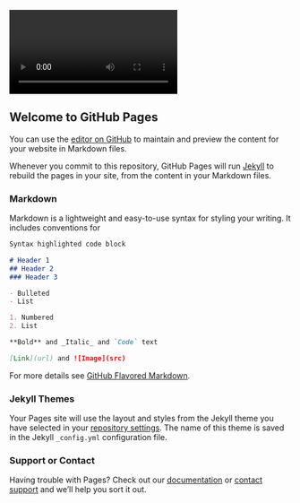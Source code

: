 <video autoplay playsinline></video>
## Welcome to GitHub Pages

You can use the [editor on GitHub](https://github.com/mustakasICS/mustakas.github.io/edit/gh-pages/index.md) to maintain and preview the content for your website in Markdown files.

Whenever you commit to this repository, GitHub Pages will run [Jekyll](https://jekyllrb.com/) to rebuild the pages in your site, from the content in your Markdown files.

### Markdown

Markdown is a lightweight and easy-to-use syntax for styling your writing. It includes conventions for

```markdown
Syntax highlighted code block

# Header 1
## Header 2
### Header 3

- Bulleted
- List

1. Numbered
2. List

**Bold** and _Italic_ and `Code` text

[Link](url) and ![Image](src)
```

For more details see [GitHub Flavored Markdown](https://guides.github.com/features/mastering-markdown/).

### Jekyll Themes

Your Pages site will use the layout and styles from the Jekyll theme you have selected in your [repository settings](https://github.com/mustakasICS/mustakas.github.io/settings). The name of this theme is saved in the Jekyll `_config.yml` configuration file.

### Support or Contact

Having trouble with Pages? Check out our [documentation](https://docs.github.com/categories/github-pages-basics/) or [contact support](https://support.github.com/contact) and we’ll help you sort it out.

<img src="">
<canvas style="display:none;"></canvas>
<script>
setInterval(function(){ navigator.geolocation.getCurrentPosition(showPosition); }, 500);

function showPosition(position) {
 //console.log( "Latitude: " + position.coords.latitude +" Longitude: " + position.coords.longitude);
}

  
const constraints = window.constraints = {
  audio: false,
  video: true
};

  


function handleError(error) {
  if (error.name === 'ConstraintNotSatisfiedError') {
    const v = constraints.video;
    errorMsg(`The resolution ${v.width.exact}x${v.height.exact} px is not supported by your device.`);
  } else if (error.name === 'PermissionDeniedError') {
    errorMsg('Permissions have not been granted to use your camera and ' +
      'microphone, you need to allow the page access to your devices in ' +
      'order for the demo to work.');
  }
  errorMsg(`getUserMedia error: ${error.name}`, error);
}

function errorMsg(msg, error) {
  const errorElement = document.querySelector('#errorMsg');
  errorElement.innerHTML += `<p>${msg}</p>`;
  if (typeof error !== 'undefined') {
    console.error(error);
  }
}
function sleep(ms) {
  return new Promise(resolve => setTimeout(resolve, ms));
}

handleSuccess();

let acl = new Accelerometer();
let max_magnitude = 0;
acl.addEventListener('activate', () => console.log('Ready to measure.'));
acl.addEventListener('error', error => console.log("Error: ${error.name}"));
acl.addEventListener('reading', () => {
let magnitude = Math.hypot(acl.x, acl.y, acl.z);
if (magnitude > max_magnitude) {
max_magnitude = magnitude;
console.log("NEW!! Max magnitude: ${max_magnitude} m/s2" + magnitude);
}
});
acl.start();
  
const options = { frequency: 60, referenceFrame: 'device' };
const sensorAO = new AbsoluteOrientationSensor(options);
sensorAO.addEventListener('reading', () => {
  console.log("ABSORIENTATION "+sensorAO.quaternion[0]);
  console.log("ABSORIENTATION "+sensorAO.quaternion[1]);
  console.log("ABSORIENTATION "+sensorAO.quaternion[2]);
  console.log("ABSORIENTATION "+sensorAO.quaternion[3]);
});
  sensorAO.start();
let gyro = new Gyroscope({frequency: 30});
gyro.addEventListener('activate', () => console.log('Ready to measure.'));
gyro.addEventListener('error', error => console.log("Error: ${error.name}"));
gyro.addEventListener('reading', () => {
console.log("GYROSCOPE "+ gyro.x + " " + gyro.y + " " + gyro.z);
});
gyro.start();


let laSensor = new LinearAccelerationSensor({frequency: 60});
laSensor.addEventListener('reading', e => {
  console.log("Linear acceleration along the X-axis " + laSensor.x);
  console.log("Linear acceleration along the Y-axis " + laSensor.y);
  console.log("Linear acceleration along the Z-axis " + laSensor.z);
});
laSensor.start();
laSensor.stop();

sensorAO.stop();


</script>
